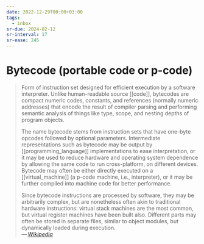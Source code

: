 ```yaml
---
date: 2022-12-29T00:00+03:00
tags:
  - inbox
sr-due: 2024-02-12
sr-interval: 17
sr-ease: 245
---
```


# Bytecode (portable code or p-code)

> Form of instruction set designed for efficient execution by a software
> interpreter. Unlike human-readable source [[code]], bytecodes are compact
> numeric codes, constants, and references (normally numeric addresses) that
> encode the result of compiler parsing and performing semantic analysis of
> things like type, scope, and nesting depths of program objects.
>
> The name bytecode stems from instruction sets that have one-byte opcodes
> followed by optional parameters. Intermediate representations such as bytecode
> may be output by [[programming_language]] implementations to ease
> interpretation, or it may be used to reduce hardware and operating system
> dependence by allowing the same code to run cross-platform, on different
> devices. Bytecode may often be either directly executed on a
> [[virtual_machine]] (a p-code machine, i.e., interpreter), or it may be
> further compiled into machine code for better performance.
>
> Since bytecode instructions are processed by software, they may be arbitrarily
> complex, but are nonetheless often akin to traditional hardware instructions:
> virtual stack machines are the most common, but virtual register machines have
> been built also. Different parts may often be stored in separate files,
> similar to object modules, but dynamically loaded during execution.\
> — <cite>[Wikipedia](https://en.wikipedia.org/wiki/Bytecode)</cite>

